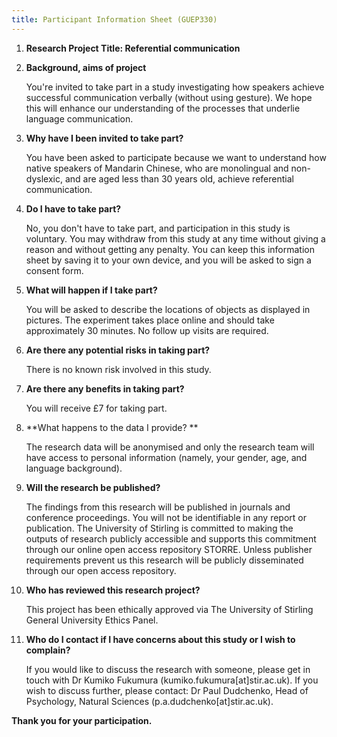 ```yaml
---
title: Participant Information Sheet (GUEP330)
---
```


1.  **Research Project Title: Referential communication**

2.  **Background, aims of project**

    You're invited to take part in a study investigating how speakers achieve successful communication verbally (without using gesture). We hope this will enhance our understanding of the processes that underlie language communication.

3.  **Why have I been invited to take part?**

    You have been asked to participate because we want to understand how native speakers of Mandarin Chinese, who are monolingual and non-dyslexic, and are aged less than 30 years old, achieve referential communication.

4.  **Do I have to take part?**

    No, you don't have to take part, and participation in this study is voluntary. You may withdraw from this study at any time without giving a reason and without getting any penalty. You can keep this information sheet by saving it to your own device, and you will be asked to sign a consent form.

5.  **What will happen if I take part?**

    You will be asked to describe the locations of objects as displayed in pictures. The experiment takes place online and should take approximately 30 minutes. No follow up visits are required.

6.  **Are there any potential risks in taking part?**

    There is no known risk involved in this study.

7.  **Are there any benefits in taking part?**

    You will receive £7 for taking part.

8.  **What happens to the data I provide? **

    The research data will be anonymised and only the research team will have access to personal information (namely, your gender, age, and language background).

9. **Will the research be published?**

    The findings from this research will be published in journals and conference proceedings. You will not be identifiable in any report or publication. The University of Stirling is committed to making the outputs of research publicly accessible and supports this commitment through our online open access repository STORRE. Unless publisher requirements prevent us this research will be publicly disseminated through our open access repository.

10. **Who has reviewed this research project?**

    This project has been ethically approved via The University of Stirling General University Ethics Panel.

11. **Who do I contact if I have concerns about this study or I wish to complain?**

    If you would like to discuss the research with someone, please get in touch with Dr Kumiko Fukumura (kumiko.fukumura[at]stir.ac.uk). If you wish to discuss further, please contact: Dr Paul Dudchenko, Head of Psychology, Natural Sciences (p.a.dudchenko[at]stir.ac.uk).

**Thank you for your participation.**
